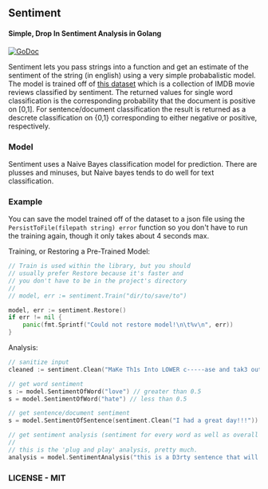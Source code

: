 ## Sentiment
#### Simple, Drop In Sentiment Analysis in Golang
[![GoDoc](https://godoc.org/github.com/cdipaolo/sentiment?status.svg)](https://godoc.org/github.com/cdipaolo/sentiment)

Sentiment lets you pass strings into a function and get an estimate of the sentiment of the string (in english) using a very simple probabalistic model. The model is trained off of [this dataset](https://inclass.kaggle.com/c/si650winter11/data) which is a collection of IMDB movie reviews classified by sentiment. The returned values for single word classification is the corresponding probability that the document is positive on [0,1]. For sentence/document classification the result is returned as a descrete classification on {0,1} corresponding to either negative or positive, respectively.

### Model

Sentiment uses a Naive Bayes classification model for prediction. There are plusses and minuses, but Naive bayes tends to do well for text classification.

### Example

You can save the model trained off of the dataset to a json file using the `PersistToFile(filepath string) error` function so you don't have to run the training again, though it only takes about 4 seconds max.

Training, or Restoring a Pre-Trained Model:
```go
// Train is used within the library, but you should
// usually prefer Restore because it's faster and
// you don't have to be in the project's directory
//
// model, err := sentiment.Train("dir/to/save/to")

model, err := sentiment.Restore()
if err != nil {
    panic(fmt.Sprintf("Could not restore model!\n\t%v\n", err))
}
```

Analysis:
```go
// sanitize input
cleaned := sentiment.Clean("MaKe Th1s Into LOWER c-----ase and tak3 out numb3rs, etc.")

// get word sentiment
s := model.SentimentOfWord("love") // greater than 0.5
s = model.SentimentOfWord("hate") // less than 0.5

// get sentence/document sentiment
s = model.SentimentOfSentence(sentiment.Clean("I had a great day!!!")) // 1

// get sentiment analysis (sentiment for every word as well as overall score)
//
// this is the 'plug and play' analysis, pretty much.
analysis = model.SentimentAnalysis("this is a D3rty sentence that will get cleaned prior to being evaluated")
```

### LICENSE - MIT
